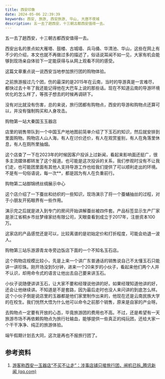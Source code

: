 ```yaml
---
title: 西安印象
date: 2024-05-06 22:39:39
keywords: 西安, 旅游, 西安旅游, 华山, 大唐不夜城
description: 五一去了趟西安，十三朝古都西安值得一去。
---
```


五一去了趟西安，十三朝古都西安值得一去。

西安出名的景点如大雁塔、鼓楼、古城墙、兵马俑、华清池、华山，这些在网上有不少的介绍，本文也就不再做过多的描述了，俗话说耳闻不如一见，大家有机会能够到现场亲自体验下一定能获得与从网上观看不同的感受。

这篇文章重点说一说西安当地参加旅行团的购物体验。

之前旅游报过几个团，伤的最深的是2015年在云南，当时的导游真是一言难尽，都快过去十年了我还能记得他在大巴车上说的那些话。现在不知道云南的导游环境优化的怎么样了，等孩子想去的时候再调研下。

没有对比就没有伤害，总的来说，旅行团都有购物点，西安的导游和购物点还算可以，并没有强制购买和人身攻击。

购物第一站大秦国玉玉器店

店里的销售带队到一个中国玉产地地图前简单介绍了下玉石的知识，然后就安排到里面购物。购物店人山人海，有人在讨价还价，有人在观赏鉴别，有人在角落里休息，有人在厕所里抽烟。

这个店查了一下在2023年的时候因客户投诉上过新闻，看起来影响面还挺广，很多主流媒体都转发了这个报道。也可能是这次投诉的关系，我们参观时没有不让我们走，也可能团里面有其他人支持导游工作也给我们提供了可以顺利走出的环境。不是有一句俗语说，每一次**，都是因为有人在负重前行。

购物第二站御锦绣丝绸展示中心

这个店介绍了一下蚕丝和纺织的一些知识，现场演示了将一个蚕蛹抽丝的过程，对于小朋友开拓眼界有一些作用。

演示完之后就是进入到专门的房间开始讲解蚕丝被四件套。产品标签显示生产厂家是浙江省桐乡市丝梦缘家纺有限公司，天眼查看到成立于2017年，注册资本100万。

这家店的产品感觉还是可以，比较离谱的是初始定价和打折程度，可能会劝退一波人。

购物第三站乐游源青龙寺旁边饭店下面的一个不知名玉石店。

这个购物店规模比较小，先是上来一个讲广东普通话的销售说自己不太懂玉石只能讲一讲珍珠。刚开场没到5分钟，进来一个20来岁的小伙子，看起来他们两个人并不认识，却用命令式的语言让他出去自己要来讲玉石。

小伙子说随便讲讲玉石，让大家不要和经理说他讲的好。如果经理知道他讲的好，还会让他继续讲。不知道是不是套路，因为最后走时也没人来问讲的到底怎么样。这个小伙子倒是说店里的玉器都是他们家里制作出来的，他现在还是云南民族大学的在校生。我们恍然大悟为什么他可以命令之前那个销售，原来是自家的产业呀。

去购物点一定要有开放的心态，毕竟旅游团的费用也不高。不过，还是希望有一天旅游市场不再依赖购物点为旅行社输血，能够提供一些真正的纯玩团，还给大家一个干干净净、纯正的旅游体验。

端午假期计划去大同，这次是再也不报旅行团了。

## 参考资料

1. [游客称西安一玉器店“不买不让走”：涉事店铺只接旅行团，闸机已拆_腾讯新闻 (qq.com)](https://new.qq.com/rain/a/20231019A05QYW00)

